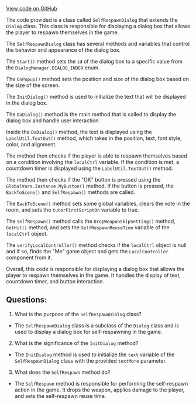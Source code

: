 [View code on GitHub](https://github.com/TieHaxJan/Brick-Force/Assembly-CSharp\SelfRespawnDialog.cs)

The code provided is a class called `SelfRespawnDialog` that extends the `Dialog` class. This class is responsible for displaying a dialog box that allows the player to respawn themselves in the game. 

The `SelfRespawnDialog` class has several methods and variables that control the behavior and appearance of the dialog box. 

The `Start()` method sets the `id` of the dialog box to a specific value from the `DialogManager.DIALOG_INDEX` enum. 

The `OnPopup()` method sets the position and size of the dialog box based on the size of the screen. 

The `InitDialog()` method is used to initialize the text that will be displayed in the dialog box. 

The `DoDialog()` method is the main method that is called to display the dialog box and handle user interaction. 

Inside the `DoDialog()` method, the text is displayed using the `LabelUtil.TextOut()` method, which takes in the position, text, font style, color, and alignment. 

The method then checks if the player is able to respawn themselves based on a condition involving the `localCtrl` variable. If the condition is met, a countdown timer is displayed using the `LabelUtil.TextOut()` method. 

The method then checks if the "OK" button is pressed using the `GlobalVars.Instance.MyButton()` method. If the button is pressed, the `BackToScene()` and `SelfRespawn()` methods are called. 

The `BackToScene()` method sets some global variables, clears the vote in the room, and sets the `tutorFirstScriptOn` variable to true. 

The `SelfRespawn()` method calls the `DropWeaponSkipSetting()` method, `GetHit()` method, and sets the `SelfRespawnReuseTime` variable of the `localCtrl` object. 

The `verifyLocalController()` method checks if the `localCtrl` object is null and if so, finds the "Me" game object and gets the `LocalController` component from it. 

Overall, this code is responsible for displaying a dialog box that allows the player to respawn themselves in the game. It handles the display of text, countdown timer, and button interaction.
## Questions: 
 1. What is the purpose of the `SelfRespawnDialog` class?
- The `SelfRespawnDialog` class is a subclass of the `Dialog` class and is used to display a dialog box for self-respawning in the game.

2. What is the significance of the `InitDialog` method?
- The `InitDialog` method is used to initialize the `text` variable of the `SelfRespawnDialog` class with the provided `textMore` parameter.

3. What does the `SelfRespawn` method do?
- The `SelfRespawn` method is responsible for performing the self-respawn action in the game. It drops the weapon, applies damage to the player, and sets the self-respawn reuse time.